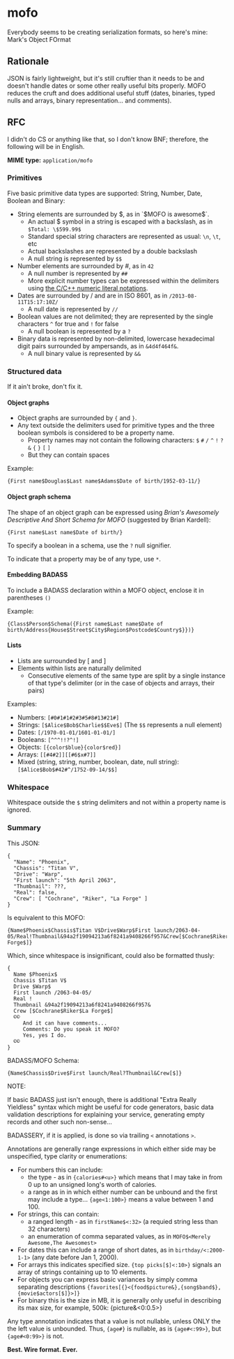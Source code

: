 # mofo

Everybody seems to be creating serialization formats, so here's mine: Mark's Object FOrmat

## Rationale

JSON is fairly lightweight, but it's still cruftier than it needs to be and doesn't handle dates or some other really useful bits properly.
MOFO reduces the cruft and does additional useful stuff (dates, binaries, typed nulls and arrays, binary representation... and comments).

## RFC

I didn't do CS or anything like that, so I don't know BNF; therefore, the following will be in English.

**MIME type:** `application/mofo`

### Primitives

Five basic primitive data types are supported: String, Number, Date, Boolean and Binary:

* String elements are surrounded by $, as in `$MOFO is awesome$`.
  * An actual $ symbol in a string is escaped with a backslash, as in `$Total: \$599.99$`
  * Standard special string characters are represented as usual: `\n`, `\t`, etc
  * Actual backslashes are represented by a double backslash
  * A null string is represented by `$$`
* Number elements are surrounded by #, as in `42`
  * A null number is represented by `##`
  * More explicit number types can be expressed within the delimiters using [the C/C++ numeric literal notations](http://www.cplusplus.com/doc/tutorial/constants/).
* Dates are surrounded by / and are in ISO 8601, as in `/2013-08-11T15:17:10Z/`
  * A null date is represented by `//`
* Boolean values are not delimited; they are represented by the single characters `^` for true and `!` for false
  * A null boolean is represented by a `?`
* Binary data is represented by non-delimited, lowercase hexadecimal digit pairs surrounded by ampersands, as in `&4d4f464f&`.
  * A null binary value is represented by `&&`

### Structured data

If it ain't broke, don't fix it.

#### Object graphs

* Object graphs are surrounded by `{` and `}`.
* Any text outside the delimiters used for primitive types and the three boolean symbols is considered to be a property name.
  * Property names may not contain the following characters: `$` `#` `/` `^` `!` `?` `&` `{` `}` `[` `]`
  * But they can contain spaces

Example:
````
{First name$Douglas$Last name$Adams$Date of birth/1952-03-11/}
````

#### Object graph schema

The shape of an object graph can be expressed using *Brian's Awesomely Descriptive And Short Schema for MOFO* (suggested by Brian Kardell):
````
{First name$Last name$Date of birth/}
````

To specify a boolean in a schema, use the `?` null signifier.

To indicate that a property may be of any type, use `*`.
#### Embedding BADASS

To include a BADASS declaration within a MOFO object, enclose it in parentheses `()`

Example:
````
{Class$Person$Schema({First name$Last name$Date of birth/Address{House$Street$City$Region$Postcode$Country$}})}
````

#### Lists

* Lists are surrounded by [ and ]
* Elements within lists are naturally delimited
  * Consecutive elements of the same type are split by a single instance of that type's delimiter (or in the case of objects and arrays, their pairs)

Examples:
* Numbers: `[#0#1#1#2#3#5#8#13#21#]`
* Strings: `[$Alice$Bob$Charlie$$Eve$]` (The `$$` represents a null element)
* Dates: `[/1970-01-01/1601-01-01/]`
* Booleans: `[^^^!!?^!]`
* Objects: `[{color$blue}{color$red}]`
* Arrays: `[[#4#2]][[#6$x#7]]`
* Mixed (string, string, number, boolean, date, null string): `[$Alice$Bob$#42#^/1752-09-14/$$]`

### Whitespace

Whitespace outside the `$` string delimiters and not within a property name is ignored.

### Summary

This JSON:

````
{
  "Name": "Phoenix",
  "Chassis": "Titan V",
  "Drive": "Warp",
  "First launch": "5th April 2063",
  "Thumbnail": ???,
  "Real": false,
  "Crew": [ "Cochrane", "Riker", "La Forge" ]
}
````
  
Is equivalent to this MOFO:

````
{Name$Phoenix$Chassis$Titan V$Drive$Warp$First launch/2063-04-05/Real!Thumbnail&94a2f19094213a6f8241a9408266f957&Crew[$Cochrane$Riker$La Forge$]}
````

Which, since whitespace is insignificant, could also be formatted thusly:

````
{
  Name $Phoenix$ 
  Chassis $Titan V$
  Drive $Warp$
  First launch /2063-04-05/
  Real !
  Thumbnail &94a2f19094213a6f8241a9408266f957&
  Crew [$Cochrane$Riker$La Forge$]
  ©© 
     And it can have comments...
     Comments: Do you speak it MOFO?
     Yes, yes I do.
  ©©
}
````

BADASS/MOFO Schema:

````
{Name$Chassis$Drive$First launch/Real?Thumbnail&Crew[$]}
````

NOTE: 

If basic BADASS just isn't enough, there is additional "Extra Really Yieldless" syntax which might be useful for code generators, basic data validation descriptions for explaining your service, generating empty records 
and other such non-sense...  

BADASSERY, if it is applied, is done so via trailing `<` annotations `>`.  

Annotations are generally range expressions in which either side may be unspecified, type clarity or enumerations:  

 * For numbers this can include:
   * the type - as in `{calories#<u>}` which means that I may take in from 0 up to an unsigned long's worth of calories.
   * a range as in in which either number can be unbound and the first may include a type... `{age<1:100>}` means a value between 1 and 100. 
 * For strings, this can contain:
   * a ranged length - as in  `firstName$<:32>` (a requied string less than 32 characters)
   * an enumeration of comma separated values, as in `MOFO$<Merely Awesome,The Awesomest>`
 * For dates this can include a range of short dates, as in `birthday/<:2000-1-1>`  (any date before Jan 1, 2000).
 * For arrays this indicates specified size. `{top picks[$]<:10>}` signals an array of strings containing up to 10 elements.
 * For objects you can express basic variances by simply comma separating descriptions `{favorites[{}<{food$picture&},{song$band$},{movie$actors[$]}>]}`
 * For binary this is the size in MB, it is generally only useful in describing its max size, for example, 500k: {picture&<0:0.5>} 

Any type annotation indicates that a value is not nullable, unless ONLY the the left value is unbounded.  Thus, `{age#}` is nullable, as is `{age#<:99>}`, but `{age#<0:99>}` is not.


**Best. Wire format. Ever.**


